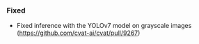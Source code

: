### Fixed

- Fixed inference with the YOLOv7 model on grayscale images
  (<https://github.com/cvat-ai/cvat/pull/9267>)

